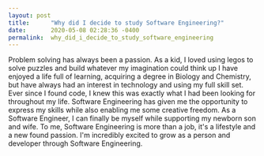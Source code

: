 ```yaml
---
layout: post
title:      "Why did I decide to study Software Engineering?"
date:       2020-05-08 02:28:36 -0400
permalink:  why_did_i_decide_to_study_software_engineering
---
```



Problem solving has always been a passion.  As a kid, I loved using legos to solve puzzles and build whatever my imagination could think up  I have enjoyed a life full of learning, acquiring a degree in Biology and Chemistry, but have always had an interest in technology and using my full skill set.  Ever since I found code, I knew this was exactly what I had been looking for throughout my life.  Software Engineering has given me the opportunity to express my skills while also enabling me some creative freedom.  As a Software Engineer, I can finally be myself while supporting my newborn son and wife.  To me, Software Engineering is more than a job, it's a lifestyle and a new found passion.  I'm incredibly excited to grow as a person and developer through Software Engineering.
